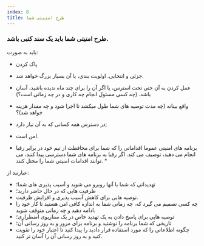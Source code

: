 ```yaml
---
index: 8
title: طرح امنیتی شما
---
```

### طرح امنیتی شما باید یک سند کتبی باشد.

باید به صورت:

* پاک کردن
* جزئی و انتخابی. اولویت بندی، یا آن بسیار بزرگ خواهد شد.
* عمل کردن به آن حتی تحت استرس، یا اگر آن را برای چند ماه ندیده باشید، آسان باشد. (چه کسی مسئول انجام چه کاری و در چه زمانی است؟)
* واقع بینانه (چه مدت توصیه های شما طول میکشد تا اجرا شود و چه مقدار هزینه خواهد شد)؟
* در دسترس همه کسانی که به آن نیاز دارد;
* امن است.

* برنامه های امنیتی عموما اقداماتی را که شما برای محافظت از تیم خود در برابر رقبا انجام می دهید، توصیف می کند. اگر رقبا به برنامه های شما دسترسی پیدا کنند، می توانند اقدامات امنیتی شما را مختل کنند. *

عبارتند از:

* تهدیداتی که شما با آنها روبرو می شوید و آسیب پذیری های شما؛
* ظرفیت هایی که در حال حاضر دارید؛
* توصیه هایی برای کاهش آسیب پذیری و افزایش ظرفیت.
* چه کسی تصمیم می گیرد که، چه زمانی شما به اندازه کافی امن هستید تا کار خود را ادامه دهید و چه زمانی متوقف شوید.
* توصیه هایی برای پاسخ دادن به یک تهدید خاص در یک سناریوی اضطراری؛
* تاریخی که شما برنامه را نوشتید و برنامه برای مرور و به روز رسانی آن؛
* چگونه اطلاعاتی را که مورد استفاده قرار دادید را پیدا کنید تا اعتبار خود را تقویت کنید و به روز رسانی آن را آسان تر کنید.